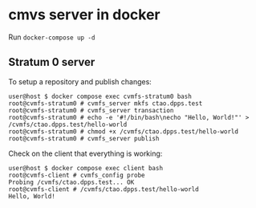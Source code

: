 # cmvs server in docker

Run `docker-compose up -d`


## Stratum 0 server

To setup a repository and publish changes:

```
user@host $ docker compose exec cvmfs-stratum0 bash
root@cvmfs-stratum0 # cvmfs_server mkfs ctao.dpps.test
root@cvmfs-stratum0 # cvmfs_server transaction
root@cvmfs-stratum0 # echo -e '#!/bin/bash\necho "Hello, World!"' > /cvmfs/ctao.dpps.test/hello-world
root@cvmfs-stratum0 # chmod +x /cvmfs/ctao.dpps.test/hello-world
root@cvmfs-stratum0 # cvmfs_server publish
```


Check on the client that everything is working:

```
user@host $ docker compose exec client bash
root@cvmfs-client # cvmfs_config probe
Probing /cvmfs/ctao.dpps.test... OK
root@cvmfs-client # /cvmfs/ctao.dpps.test/hello-world
Hello, World!
```
